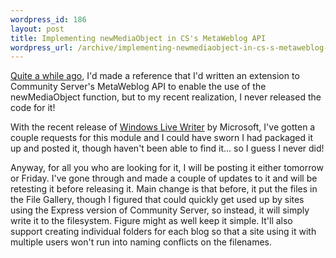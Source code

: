```yaml
--- 
wordpress_id: 186
layout: post
title: Implementing newMediaObject in CS's MetaWeblog API
wordpress_url: /archive/implementing-newmediaobject-in-cs-s-metaweblog-api/
---
```


<p><a href="http://qgyen.net/archive/2006/01/04/1190.aspx">Quite a while ago</a>, I'd made a reference that I'd written an extension to Community Server's MetaWeblog API to enable the use of the newMediaObject function, but to my recent realization, I never released the code for it!</p>

<p>With the recent release of <a href="http://windowslivewriter.spaces.live.com/blog/cns!D85741BB5E0BE8AA!174.entry">Windows Live Writer</a> by Microsoft, I've gotten a couple requests for this module and I could have sworn I had packaged it up and posted it, though haven't been able to find it... so I guess I never did!</p>

<p>Anyway, for all you who are looking for it, I will be posting it either tomorrow or Friday.  I've gone through and made a couple of updates to it and will be retesting it before releasing it.  Main change is that before, it put the files in the File Gallery, though I figured that could quickly get used up by sites using the Express version of Community Server, so instead, it will simply write it to the filesystem.  Figure might as well keep it simple.  It'll also support creating individual folders for each blog so that a site using it with multiple users won't run into naming conflicts on the filenames.</p>
         
